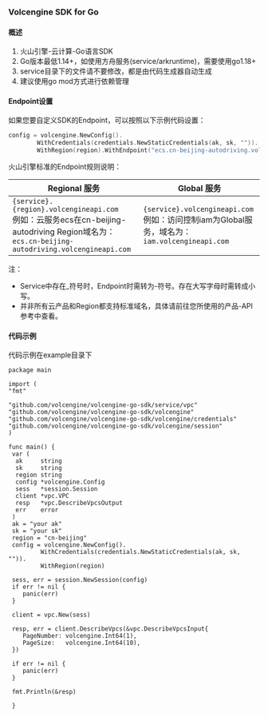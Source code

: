 ### Volcengine SDK for Go
####  概述
1. 火山引擎-云计算-Go语言SDK
2. Go版本最低1.14+，如使用方舟服务(service/arkruntime)，需要使用go1.18+
3. service目录下的文件请不要修改，都是由代码生成器自动生成
4. 建议使用go mod方式进行依赖管理

#### Endpoint设置

如果您要自定义SDK的Endpoint，可以按照以下示例代码设置：
```go
config = volcengine.NewConfig().
		WithCredentials(credentials.NewStaticCredentials(ak, sk, "")).
		WithRegion(region).WithEndpoint("ecs.cn-beijing-autodriving.volcengineapi.com")
```

火山引擎标准的Endpoint规则说明：

| Regional 服务                                                                                                                          | Global 服务                                                                        |
|--------------------------------------------------------------------------------------------------------------------------------------|----------------------------------------------------------------------------------|
| `{service}.{region}.volcengineapi.com` <br> 例如：云服务ecs在cn-beijing-autodriving Region域名为： `ecs.cn-beijing-autodriving.volcengineapi.com` | `{service}.volcengineapi.com` <br> 例如：访问控制iam为Global服务，域名为：`iam.volcengineapi.com` |

注：

- Service中存在_符号时，Endpoint时需转为-符号。存在大写字母时需转成小写。
- 并非所有云产品和Region都支持标准域名，具体请前往您所使用的产品-API参考中查看。


#### 代码示例
代码示例在example目录下

	package main

    import (
    "fmt"

	"github.com/volcengine/volcengine-go-sdk/service/vpc"
	"github.com/volcengine/volcengine-go-sdk/volcengine"
	"github.com/volcengine/volcengine-go-sdk/volcengine/credentials"
	"github.com/volcengine/volcengine-go-sdk/volcengine/session"
    )

    func main() {
     var (
      ak     string
      sk     string
      region string
      config *volcengine.Config
      sess   *session.Session
      client *vpc.VPC
      resp   *vpc.DescribeVpcsOutput
      err    error
     )
     ak = "your ak"
     sk = "your sk"
     region = "cn-beijing"
     config = volcengine.NewConfig().
             WithCredentials(credentials.NewStaticCredentials(ak, sk, "")).
             WithRegion(region)

	 sess, err = session.NewSession(config)
     if err != nil {
		panic(err)
	 }

	 client = vpc.New(sess)

	 resp, err = client.DescribeVpcs(&vpc.DescribeVpcsInput{
		PageNumber: volcengine.Int64(1),
		PageSize:   volcengine.Int64(10),
	 })

	 if err != nil {
		panic(err)
	 }

	 fmt.Println(&resp)

     }
